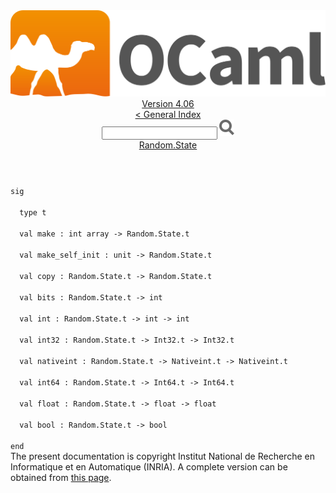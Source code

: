 <!-- ((! set title API !)) ((! set documentation !)) ((! set api !)) ((! set nobreadcrumb !)) -->
<div class="api"><header><nav class="toc brand"><a class="brand" href="https://ocaml.org/"><img src="colour-logo-gray.svg" class="svg" alt="OCaml"></a></nav><nav class="toc"><div class="toc_version"><a href="/docs" id="version-select">Version 4.06</a></div><a href="index.html">&lt; General Index</a><div class="api_search"><input type="text" name="apisearch" id="api_search" oninput="mySearch(false);" onkeypress="this.oninput();" onclick="this.oninput();" onpaste="this.oninput();">
<img src="search_icon.svg" alt="Search" class="svg" onclick="mySearch(false)"></div>
<div id="search_results"></div><div class="toc_title"><a href="Random.State.html">Random.State</a></div><ul></ul></nav></header>
<code class="code"><span class="keyword">sig</span><br>
&nbsp;&nbsp;<span class="keyword">type</span>&nbsp;t<br>
&nbsp;&nbsp;<span class="keyword">val</span>&nbsp;make&nbsp;:&nbsp;int&nbsp;array&nbsp;<span class="keywordsign">-&gt;</span>&nbsp;<span class="constructor">Random</span>.<span class="constructor">State</span>.t<br>
&nbsp;&nbsp;<span class="keyword">val</span>&nbsp;make_self_init&nbsp;:&nbsp;unit&nbsp;<span class="keywordsign">-&gt;</span>&nbsp;<span class="constructor">Random</span>.<span class="constructor">State</span>.t<br>
&nbsp;&nbsp;<span class="keyword">val</span>&nbsp;copy&nbsp;:&nbsp;<span class="constructor">Random</span>.<span class="constructor">State</span>.t&nbsp;<span class="keywordsign">-&gt;</span>&nbsp;<span class="constructor">Random</span>.<span class="constructor">State</span>.t<br>
&nbsp;&nbsp;<span class="keyword">val</span>&nbsp;bits&nbsp;:&nbsp;<span class="constructor">Random</span>.<span class="constructor">State</span>.t&nbsp;<span class="keywordsign">-&gt;</span>&nbsp;int<br>
&nbsp;&nbsp;<span class="keyword">val</span>&nbsp;int&nbsp;:&nbsp;<span class="constructor">Random</span>.<span class="constructor">State</span>.t&nbsp;<span class="keywordsign">-&gt;</span>&nbsp;int&nbsp;<span class="keywordsign">-&gt;</span>&nbsp;int<br>
&nbsp;&nbsp;<span class="keyword">val</span>&nbsp;int32&nbsp;:&nbsp;<span class="constructor">Random</span>.<span class="constructor">State</span>.t&nbsp;<span class="keywordsign">-&gt;</span>&nbsp;<span class="constructor">Int32</span>.t&nbsp;<span class="keywordsign">-&gt;</span>&nbsp;<span class="constructor">Int32</span>.t<br>
&nbsp;&nbsp;<span class="keyword">val</span>&nbsp;nativeint&nbsp;:&nbsp;<span class="constructor">Random</span>.<span class="constructor">State</span>.t&nbsp;<span class="keywordsign">-&gt;</span>&nbsp;<span class="constructor">Nativeint</span>.t&nbsp;<span class="keywordsign">-&gt;</span>&nbsp;<span class="constructor">Nativeint</span>.t<br>
&nbsp;&nbsp;<span class="keyword">val</span>&nbsp;int64&nbsp;:&nbsp;<span class="constructor">Random</span>.<span class="constructor">State</span>.t&nbsp;<span class="keywordsign">-&gt;</span>&nbsp;<span class="constructor">Int64</span>.t&nbsp;<span class="keywordsign">-&gt;</span>&nbsp;<span class="constructor">Int64</span>.t<br>
&nbsp;&nbsp;<span class="keyword">val</span>&nbsp;float&nbsp;:&nbsp;<span class="constructor">Random</span>.<span class="constructor">State</span>.t&nbsp;<span class="keywordsign">-&gt;</span>&nbsp;float&nbsp;<span class="keywordsign">-&gt;</span>&nbsp;float<br>
&nbsp;&nbsp;<span class="keyword">val</span>&nbsp;bool&nbsp;:&nbsp;<span class="constructor">Random</span>.<span class="constructor">State</span>.t&nbsp;<span class="keywordsign">-&gt;</span>&nbsp;bool<br>
<span class="keyword">end</span></code><div class="copyright">The present documentation is copyright Institut National de Recherche en Informatique et en Automatique (INRIA). A complete version can be obtained from <a href="http://caml.inria.fr/pub/docs/manual-ocaml/">this page</a>.</div></div>